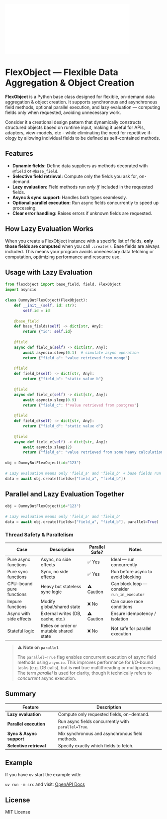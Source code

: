 <img src="./flexobject-with-text.svg" alt="Flex Object Logo" width="400" height="160"/>

# FlexObject — Flexible Data Aggregation & Object Creation

**FlexObject** is a Python base class designed for flexible, on-demand data aggregation & object creation. It supports synchronous and asynchronous field methods, optional parallel execution, and lazy evaluation — computing fields only when requested, avoiding unnecessary work.

Consider it a creational design pattern that dynamically constructs structured objects based on runtime input, making it useful for APIs, adapters, view-models, etc - while eliminating the need for repetitive if-ology by allowing individual fields to be defined as self-contained methods.

## Features

* **Dynamic fields:** Define data suppliers as methods decorated with `@field` or `@base_field`.
* **Selective field retrieval:** Compute only the fields you ask for, on-demand.
* **Lazy evaluation:** Field methods run *only if* included in the requested fields.
* **Async & sync support:** Handles both types seamlessly.
* **Optional parallel execution:** Run async fields concurrently to speed up processing.
* **Clear error handling:** Raises errors if unknown fields are requested.

## How Lazy Evaluation Works

When you create a FlexObject instance with a specific list of fields, **only those fields are computed** when you call `.create()`. Base fields are always included. This means your program avoids unnecessary data fetching or computation, optimizing performance and resource use.

## Usage with Lazy Evaluation

```python
from flexobject import base_field, field, FlexObject
import asyncio

class DummyButFlexObject(FlexObject):
    def __init__(self, id: str):
        self.id = id

    @base_field
    def base_fields(self) -> dict[str, Any]:
        return {"id": self.id}

    @field
    async def field_a(self) -> dict[str, Any]:
        await asyncio.sleep(0.1)  # simulate async operation
        return {"field_a": "value retrieved from mongo"}

    @field
    def field_b(self) -> dict[str, Any]:
        return {"field_b": "static value b"}

    @field
    async def field_c(self) -> dict[str, Any]:
        await asyncio.sleep(0.9)
        return {"field_c": f"value retrieved from postgres"}

    @field
    def field_d(self) -> dict[str, Any]:
        return {"field_d": "static value d"}

    @field
    async def field_e(self) -> dict[str, Any]:
        await asyncio.sleep(2)
        return {"field_e": "value retrieved from some heavy calculations"}

obj = DummyButFlexObject(id="123")

# Lazy evaluation means only 'field_a' and 'field_b' + base fields run
data = await obj.create(fields=["field_a", "field_b"])
```

## Parallel and Lazy Evaluation Together

```python
obj = DummyButFlexObject(id="123")

# Lazy evaluation means only 'field_a' and 'field_b'
data = await obj.create(fields=["field_a", "field_b"], parallel=True)  # async fields run concurrently
```

### Thread Safety & Parallelism

| Case                      | Description                                  | Parallel Safe? | Notes                                         |
|---------------------------|----------------------------------------------|----------------|-----------------------------------------------|
| Pure async functions      | Async, no side effects                       | ✅ Yes         | Ideal — run concurrently                      |
| Pure sync functions       | Sync, no side effects                        | ✅ Yes         | Run before async to avoid blocking            |
| CPU-bound pure functions  | Heavy but stateless sync logic               | ⚠️ Caution      | Can block loop — consider `run_in_executor`  |
| Impure functions          | Modify global/shared state                   | ❌ No          | Can cause race conditions                     |
| Async with side effects   | External writes (DB, cache, etc.)            | ⚠️ Caution      | Ensure idempotency / isolation               |
| Stateful logic            | Relies on order or mutable shared state      | ❌ No          | Not safe for parallel execution               |

> ⚠️ **Note on `parallel`**
>
> The `parallel=True` flag enables concurrent execution of async field methods using `asyncio`. 
> This improves performance for I/O-bound tasks (e.g. DB calls), but is **not** true multithreading or multiprocessing.
> The term *parallel* is used for clarity, though it technically refers to *concurrent* async execution.

## Summary

| Feature                  | Description                                         |
| ------------------------ | --------------------------------------------------- |
| **Lazy evaluation**      | Compute only requested fields, on-demand.           |
| **Parallel execution**   | Run async fields concurrently with `parallel=True`. |
| **Sync & Async support** | Mix synchronous and asynchronous field methods.     |
| **Selective retrieval**  | Specify exactly which fields to fetch.              |

## Example

If you have `uv` start the example with:

`uv run -m src` and visit: [OpenAPI Docs](http://localhost:5005/docs)

## License 

MIT License
